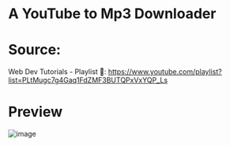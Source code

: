 # A YouTube to Mp3 Downloader

# Source:
Web Dev Tutorials - Playlist  🔗: https://www.youtube.com/playlist?list=PLtMugc7g4Gaq1FdZMF3BUTQPxVxYQP_Ls

# Preview
![image](https://github.com/sbonelosth/youty-2.0/assets/31245826/426479cb-aa99-4b08-8f4f-d17fda7f4c99)
